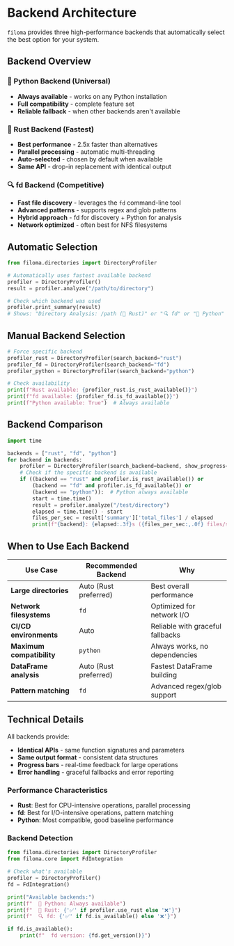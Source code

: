 # Backend Architecture

`filoma` provides three high-performance backends that automatically select the best option for your system.

## Backend Overview

### 🐍 Python Backend (Universal)
- **Always available** - works on any Python installation
- **Full compatibility** - complete feature set
- **Reliable fallback** - when other backends aren't available

### 🦀 Rust Backend (Fastest)
- **Best performance** - 2.5x faster than alternatives
- **Parallel processing** - automatic multi-threading
- **Auto-selected** - chosen by default when available
- **Same API** - drop-in replacement with identical output

### 🔍 fd Backend (Competitive)
- **Fast file discovery** - leverages the `fd` command-line tool
- **Advanced patterns** - supports regex and glob patterns
- **Hybrid approach** - fd for discovery + Python for analysis
- **Network optimized** - often best for NFS filesystems

## Automatic Selection

```python
from filoma.directories import DirectoryProfiler

# Automatically uses fastest available backend
profiler = DirectoryProfiler()
result = profiler.analyze("/path/to/directory")

# Check which backend was used
profiler.print_summary(result)
# Shows: "Directory Analysis: /path (🦀 Rust)" or "🔍 fd" or "🐍 Python"
```

## Manual Backend Selection

```python
# Force specific backend
profiler_rust = DirectoryProfiler(search_backend="rust")
profiler_fd = DirectoryProfiler(search_backend="fd")
profiler_python = DirectoryProfiler(search_backend="python")

# Check availability
print(f"Rust available: {profiler_rust.is_rust_available()}")
print(f"fd available: {profiler_fd.is_fd_available()}")
print(f"Python available: True")  # Always available
```

## Backend Comparison

```python
import time

backends = ["rust", "fd", "python"]
for backend in backends:
    profiler = DirectoryProfiler(search_backend=backend, show_progress=False)
    # Check if the specific backend is available
    if ((backend == "rust" and profiler.is_rust_available()) or
        (backend == "fd" and profiler.is_fd_available()) or
        (backend == "python")):  # Python always available
        start = time.time()
        result = profiler.analyze("/test/directory")
        elapsed = time.time() - start
        files_per_sec = result['summary']['total_files'] / elapsed
        print(f"{backend}: {elapsed:.3f}s ({files_per_sec:,.0f} files/sec)")
```

## When to Use Each Backend

| Use Case | Recommended Backend | Why |
|----------|-------------------|-----|
| **Large directories** | Auto (Rust preferred) | Best overall performance |
| **Network filesystems** | `fd` | Optimized for network I/O |
| **CI/CD environments** | Auto | Reliable with graceful fallbacks |
| **Maximum compatibility** | `python` | Always works, no dependencies |
| **DataFrame analysis** | Auto (Rust preferred) | Fastest DataFrame building |
| **Pattern matching** | `fd` | Advanced regex/glob support |

## Technical Details

All backends provide:
- **Identical APIs** - same function signatures and parameters
- **Same output format** - consistent data structures
- **Progress bars** - real-time feedback for large operations
- **Error handling** - graceful fallbacks and error reporting

### Performance Characteristics

- **Rust**: Best for CPU-intensive operations, parallel processing
- **fd**: Best for I/O-intensive operations, pattern matching
- **Python**: Most compatible, good baseline performance

### Backend Detection

```python
from filoma.directories import DirectoryProfiler
from filoma.core import FdIntegration

# Check what's available
profiler = DirectoryProfiler()
fd = FdIntegration()

print("Available backends:")
print(f"  🐍 Python: Always available")
print(f"  🦀 Rust: {'✅' if profiler.use_rust else '❌'}")
print(f"  🔍 fd: {'✅' if fd.is_available() else '❌'}")

if fd.is_available():
    print(f"  fd version: {fd.get_version()}")
```
